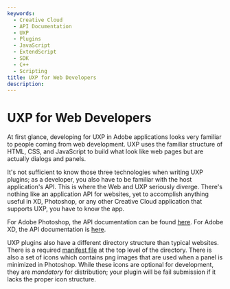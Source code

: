 ```yaml
---
keywords:
  - Creative Cloud
  - API Documentation
  - UXP
  - Plugins
  - JavaScript
  - ExtendScript
  - SDK
  - C++
  - Scripting
title: UXP for Web Developers
description:
---
```


# UXP for Web Developers

At first glance, developing for UXP in Adobe applications looks very familiar to people coming from web development. UXP uses the familiar structure of HTML, CSS, and JavaScript to build what look like web pages but are actually dialogs and panels.

It's not sufficient to know those three technologies when writing UXP plugins; as a developer, you also have to be familiar with the host application's API. This is where the Web and UXP seriously diverge. There's nothing like an application API for websites, yet to accomplish anything useful in XD, Photoshop, or any other Creative Cloud application that supports UXP, you have to know the app.

For Adobe Photoshop, the API documentation can be found [here](../../ps_reference/). For Adobe XD, the API documentation is [here](https://developer.adobe.com/xd/uxp/develop/reference/).

UXP plugins also have a different directory structure than typical websites. There is a required [manifest file](../../uxp_guide/uxp-misc/manifest-v4/) at the top level of the directory. There is also a set of icons which contains png images that are used when a panel is minimized in Photoshop. While these icons are optional for development, they are *mandatory* for distribution; your plugin will be fail submission if it lacks the proper icon structure.
